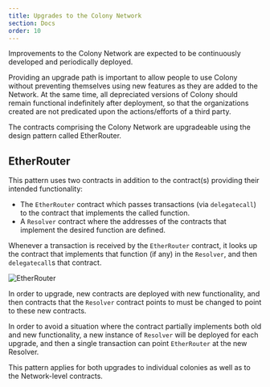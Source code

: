 ```yaml
---
title: Upgrades to the Colony Network
section: Docs
order: 10
---
```


Improvements to the Colony Network are expected to be continuously developed and periodically deployed.

Providing an upgrade path is important to allow people to use Colony without preventing themselves using new features as they are added to the Network. At the same time, all depreciated versions of Colony should remain functional indefinitely after deployment, so that the organizations created are not predicated upon the actions/efforts of a third party.

The contracts comprising the Colony Network are upgradeable using the design pattern called EtherRouter.

## EtherRouter
This pattern uses two contracts in addition to the contract(s) providing their intended functionality:

* The `EtherRouter` contract which passes transactions (via `delegatecall`) to the contract that implements the called function.
* A `Resolver` contract where the addresses of the contracts that implement the desired function are defined.

Whenever a transaction is received by the `EtherRouter` contract, it looks up the contract that implements that function (if any) in the `Resolver`, and then `delegatecall`s that contract.

![EtherRouter](https://raw.githubusercontent.com/JoinColony/colonyNetwork/develop/docs/img/EtherRouter.svg?sanitize=true)

In order to upgrade, new contracts are deployed with new functionality, and then contracts that the `Resolver` contract points to must be changed to point to these new contracts.

In order to avoid a situation where the contract partially implements both old and new functionality, a new instance of `Resolver` will be deployed for each upgrade, and then a single transaction can point `EtherRouter` at the new Resolver.

This pattern applies for both upgrades to individual colonies as well as to the Network-level contracts.
